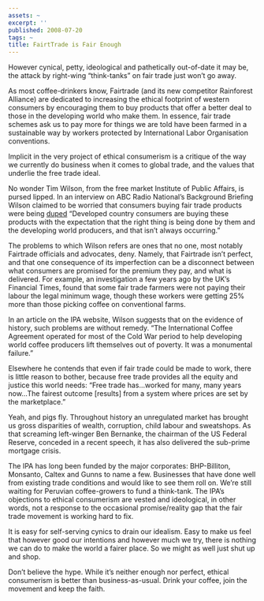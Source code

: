 ```yaml
---
assets: ~
excerpt: ''
published: 2008-07-20
tags: ~
title: FairtTrade is Fair Enough
---
```

However cynical, petty, ideological and pathetically out-of-date it may
be, the attack by right-wing “think-tanks” on fair trade just won’t go
away.

As most coffee-drinkers know, Fairtrade (and its new competitor
Rainforest Alliance) are dedicated to increasing the ethical footprint
of western consumers by encouraging them to buy products that offer a
better deal to those in the developing world who make them. In essence,
fair trade schemes ask us to pay more for things we are told have been
farmed in a sustainable way by workers protected by International Labor
Organisation conventions.

Implicit in the very project of ethical consumerism is a critique of the
way we currently do business when it comes to global trade, and the
values that underlie the free trade ideal.

No wonder Tim Wilson, from the free market Institute of Public Affairs,
is pursed lipped. In an interview on ABC Radio National’s Background
Briefing Wilson claimed to be worried that consumers buying fair trade
products were being [duped]() “Developed country consumers are buying
these products with the expectation that the right thing is being done
by them and the developing world producers, and that isn’t always
occurring.”

The problems to which Wilson refers are ones that no one, most notably
Fairtrade officials and advocates, deny. Namely, that Fairtrade isn’t
perfect, and that one consequence of its imperfection can be a
disconnect between what consumers are promised for the premium they pay,
and what is delivered. For example, an investigation a few years ago by
the UK’s Financial Times, found that some fair trade farmers were not
paying their labour the legal minimum wage, though these workers were
getting 25% more than those picking coffee on conventional farms.

In an article on the IPA website, Wilson suggests that on the evidence
of history, such problems are without remedy. “The International Coffee
Agreement operated for most of the Cold War period to help developing
world coffee producers lift themselves out of poverty. It was a
monumental failure.”

Elsewhere he contends that even if fair trade could be made to work,
there is little reason to bother, because free trade provides all the
equity and justice this world needs: “Free trade has…worked for many,
many years now…The fairest outcome [results] from a system where prices
are set by the marketplace.”

Yeah, and pigs fly. Throughout history an unregulated market has brought
us gross disparities of wealth, corruption, child labour and sweatshops.
As that screaming left-winger Ben Bernanke, the chairman of the US
Federal Reserve, conceded in a recent speech, it has also delivered the
sub-prime mortgage crisis.

The IPA has long been funded by the major corporates: BHP-Billiton,
Monsanto, Caltex and Gunns to name a few. Businesses that have done well
from existing trade conditions and would like to see them roll on. We’re
still waiting for Peruvian coffee-growers to fund a think-tank. The
IPA’s objections to ethical consumerism are vested and ideological, in
other words, not a response to the occasional promise/reality gap that
the fair trade movement is working hard to fix.

It is easy for self-serving cynics to drain our idealism. Easy to make
us feel that however good our intentions and however much we try, there
is nothing we can do to make the world a fairer place. So we might as
well just shut up and shop.

Don’t believe the hype. While it’s neither enough nor perfect, ethical
consumerism is better than business-as-usual. Drink your coffee, join
the movement and keep the faith.
